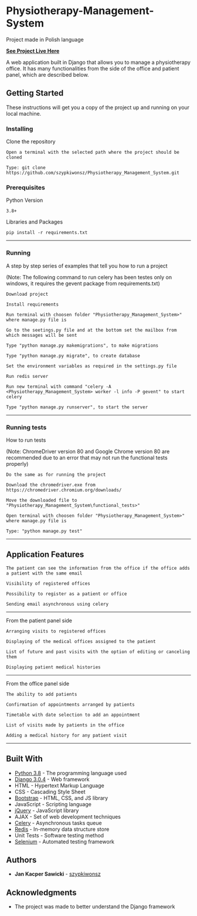 # Physiotherapy-Management-System
Project made in Polish language

[**See Project Live Here**](https://fizjo-system.herokuapp.com/)

A web application built in Django that allows you to manage a physiotherapy office. It has many functionalities from the 
side of the office and patient panel, which are described below.

## Getting Started

These instructions will get you a copy of the project up and running on your local machine.

### Installing

Clone the repository

```
Open a terminal with the selected path where the project should be cloned
```
```
Type: git clone https://github.com/szypkiwonsz/Physiotherapy_Management_System.git
```

### Prerequisites
Python Version
```
3.8+
```

Libraries and Packages

```
pip install -r requirements.txt
```
---

### Running

A step by step series of examples that tell you how to run a project

(Note: The following command to run celery has been testes only on windows, it requires the gevent package from 
requirements.txt)

```
Download project
```
```
Install requirements
```
```
Run terminal with choosen folder "Physiotherapy_Management_System>" where manage.py file is
```
```
Go to the seetings.py file and at the bottom set the mailbox from which messages will be sent
```
```
Type "python manage.py makemigrations", to make migrations
```
```
Type "python manage.py migrate", to create database
```
```
Set the environment variables as required in the settings.py file
```
```
Run redis server
```
```
Run new terminal with command "celery -A <Physiotherapy_Management_System> worker -l info -P gevent" to start celery
```
```
Type "python manage.py runserver", to start the server
```
---
### Running tests

How to run tests

(Note: ChromeDriver version 80 and Google Chrome version 80 are recommended due to an error that may not run the functional 
tests properly)
```
Do the same as for running the project
```
```
Download the chromedriver.exe from https://chromedriver.chromium.org/downloads/
```
```
Move the downloaded file to "Physiotherapy_Management_System\functional_tests>"
```
```
Open terminal with choosen folder "Physiotherapy_Management_System>" where manage.py file is
```
```
Type: "python manage.py test"
```
---

## Application Features
```
The patient can see the information from the office if the office adds a patient with the same email
```
```
Visibility of registered offices
```
```
Possibility to register as a patient or office
```
```
Sending email asynchronous using celery
```
---

From the patient panel side

```
Arranging visits to registered offices
```
```
Displaying of the medical offices assigned to the patient
```
```
List of future and past visits with the option of editing or canceling them
```
```
Displaying patient medical histories 
```
---

From the office panel side

```
The ability to add patients
```
```
Confirmation of appointments arranged by patients
```
```
Timetable with date selection to add an appointment
```
```
List of visits made by patients in the office
```
```
Adding a medical history for any patient visit
```
---
## Built With

* [Python 3.8](https://www.python.org/) - The programming language used
* [Django 3.0.4](https://www.djangoproject.com/) -  Web framework
* HTML - Hypertext Markup Language
* CSS - Cascading Style Sheet
* [Bootstrap](https://getbootstrap.com/) - HTML, CSS, and JS library
* JavaScript - Scripting language
* [jQuery](https://jquery.com/) - JavaScript library
* AJAX - Set of web development techniques
* [Celery](https://docs.celeryproject.org/en/stable/) - Asynchronous tasks queue
* [Redis](https://redis.io/documentation) - In-memory data structure store
* Unit Tests - Software testing method
* [Selenium](https://www.selenium.dev/) - Automated testing framework

## Authors

* **Jan Kacper Sawicki** - [szypkiwonsz](https://github.com/szypkiwonsz)

## Acknowledgments

* The project was made to better understand the Django framework
